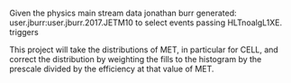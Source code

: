 Given the physics main stream data jonathan burr generated:
user.jburr:user.jburr.2017.JETM10
to select events passing HLTnoalgL1XE. triggers

This project will take the distributions of MET, in particular for CELL, and
correct the distribution by weighting the fills to the histogram by the
prescale divided by the efficiency at that value of MET.

